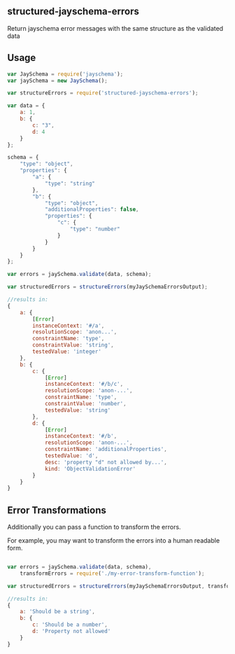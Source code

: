 ## structured-jayschema-errors

Return jayschema error messages with the same structure as the validated data

## Usage

```javascript
var JaySchema = require('jayschema');
var jaySchema = new JaySchema();

var structureErrors = require('structured-jayschema-errors');

var data = {
    a: 1,
    b: {
        c: "3",
        d: 4
    }
};

schema = {
    "type": "object",
    "properties": {
        "a": {
            "type": "string"
        },
        "b": {
            "type": "object",
            "additionalProperties": false,
            "properties": {
                "c": {
                    "type": "number"
                }
            }
        }
    }
};

var errors = jaySchema.validate(data, schema);

var structuredErrors = structureErrors(myJaySchemaErrorsOutput);

//results in:
{
    a: {
        [Error]
        instanceContext: '#/a',
        resolutionScope: 'anon...',
        constraintName: 'type',
        constraintValue: 'string',
        testedValue: 'integer'
    },
    b: {
        c: {
            [Error]
            instanceContext: '#/b/c',
            resolutionScope: 'anon-...',
            constraintName: 'type',
            constraintValue: 'number',
            testedValue: 'string'
        },
        d: {
            [Error]
            instanceContext: '#/b',
            resolutionScope: 'anon-...',
            constraintName: 'additionalProperties',
            testedValue: 'd',
            desc: 'property "d" not allowed by...',
            kind: 'ObjectValidationError'
        }
    }
}
```

## Error Transformations

Additionally you can pass a function to transform the errors.

For example, you may want to transform the errors into a human readable form.

```javascript

var errors = jaySchema.validate(data, schema),
    transformErrors = require('./my-error-transform-function');

var structuredErrors = structureErrors(myJaySchemaErrorsOutput, transformErrors);

//results in:
{
    a: 'Should be a string',
    b: {
        c: 'Should be a number',
        d: 'Property not allowed'
    }
}
```
